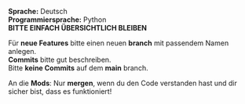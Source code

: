 **Sprache:** Deutsch\
**Programmiersprache:** Python\
**BITTE EINFACH ÜBERSICHTLICH BLEIBEN**

Für **neue Features** bitte einen neuen **branch** mit passendem Namen anlegen.\
**Commits** bitte gut beschreiben.\
Bitte **keine Commits** auf dem **main** branch.

An die **Mods**: Nur **mergen**, wenn du den Code verstanden hast und dir sicher bist, dass es funktioniert!
